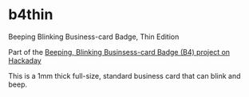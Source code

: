 # b4thin
Beeping Blinking Business-card Badge, Thin Edition

Part of the [Beeping, Blinking Businsess-card Badge (B4) project on Hackaday](https://hackaday.io/project/177897-beeping-blinking-business-card-badge-b4)

This is a 1mm thick full-size, standard business card that can blink and beep.
